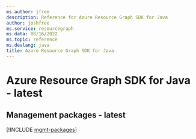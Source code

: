 ```yaml
---
ms.author: jfree
description: Reference for Azure Resource Graph SDK for Java
author: joshfree
ms.service: resourcegraph
ms.data: 08/16/2022
ms.topic: reference
ms.devlang: java
title: Azure Resource Graph SDK for Java
---
```

# Azure Resource Graph SDK for Java - latest

## Management packages - latest
[!INCLUDE [mgmt-packages](resource-graph-mgmt-index.md)]